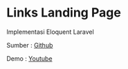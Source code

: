 # Links Landing Page

Implementasi Eloquent Laravel

Sumber  : [Github](https://github.com/do-community/landing-laravel)

Demo    : [Youtube](https://youtu.be/sK8Y2FtATNI)
